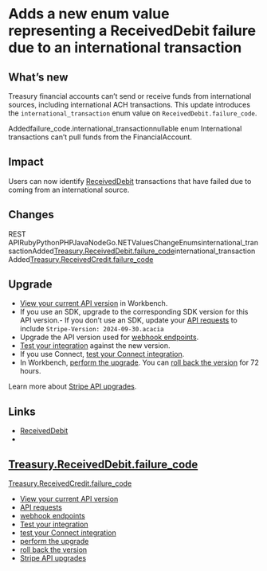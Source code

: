 # Adds a new enum value representing a ReceivedDebit failure due to an international transaction

## What’s new

Treasury financial accounts can’t send or receive funds from international
sources, including international ACH transactions. This update introduces the
`international_transaction` enum value on `ReceivedDebit.failure_code`.

Addedfailure_code.international_transactionnullable enum
International transactions can’t pull funds from the FinancialAccount.

## Impact

Users can now identify
[ReceivedDebit](https://docs.stripe.com/api/treasury/received_debits)
transactions that have failed due to coming from an international source.

## Changes

REST
APIRubyPythonPHPJavaNodeGo.NETValuesChangeEnumsinternational_transactionAdded[Treasury.ReceivedDebit.failure_code](https://docs.stripe.com/api/treasury/received_debits/object#received_debit_object-failure_code)international_transactionAdded[Treasury.ReceivedCredit.failure_code](https://docs.stripe.com/api/treasury/received_credits/object#received_credit_object-failure_code)
## Upgrade

- [View your current API
version](https://docs.stripe.com/upgrades#view-your-api-version-and-the-latest-available-upgrade-in-workbench)
in Workbench.
- If you use an SDK, upgrade to the corresponding SDK version for this API
version.- If you don’t use an SDK, update your [API
requests](https://docs.stripe.com/api/versioning) to include `Stripe-Version:
2024-09-30.acacia`
- Upgrade the API version used for [webhook
endpoints](https://docs.stripe.com/webhooks/versioning).
- [Test your integration](https://docs.stripe.com/testing) against the new
version.
- If you use Connect, [test your Connect
integration](https://docs.stripe.com/connect/testing).
- In Workbench, [perform the
upgrade](https://docs.stripe.com/upgrades#perform-the-upgrade). You can [roll
back the version](https://docs.stripe.com/upgrades#roll-back-your-api-version)
for 72 hours.

Learn more about [Stripe API upgrades](https://docs.stripe.com/upgrades).

## Links

- [ReceivedDebit](https://docs.stripe.com/api/treasury/received_debits)
-
[Treasury.ReceivedDebit.failure_code](https://docs.stripe.com/api/treasury/received_debits/object#received_debit_object-failure_code)
-
[Treasury.ReceivedCredit.failure_code](https://docs.stripe.com/api/treasury/received_credits/object#received_credit_object-failure_code)
- [View your current API
version](https://docs.stripe.com/upgrades#view-your-api-version-and-the-latest-available-upgrade-in-workbench)
- [API requests](https://docs.stripe.com/api/versioning)
- [webhook endpoints](https://docs.stripe.com/webhooks/versioning)
- [Test your integration](https://docs.stripe.com/testing)
- [test your Connect integration](https://docs.stripe.com/connect/testing)
- [perform the upgrade](https://docs.stripe.com/upgrades#perform-the-upgrade)
- [roll back the
version](https://docs.stripe.com/upgrades#roll-back-your-api-version)
- [Stripe API upgrades](https://docs.stripe.com/upgrades)
